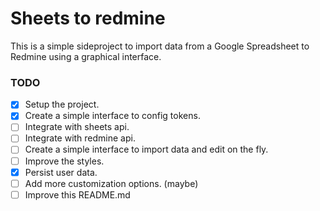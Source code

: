 # Sheets to redmine

This is a simple sideproject to import data from a Google Spreadsheet to Redmine using a graphical interface.

### TODO

- [x] Setup the project.
- [x] Create a simple interface to config tokens.
- [ ] Integrate with sheets api.
- [ ] Integrate with redmine api.
- [ ] Create a simple interface to import data and edit on the fly.
- [ ] Improve the styles.
- [x] Persist user data.
- [ ] Add more customization options. (maybe)
- [ ] Improve this README.md
